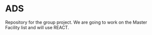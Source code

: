 # ADS
Repository for the group project. We are going to work on the Master Facility list and will use REACT.
